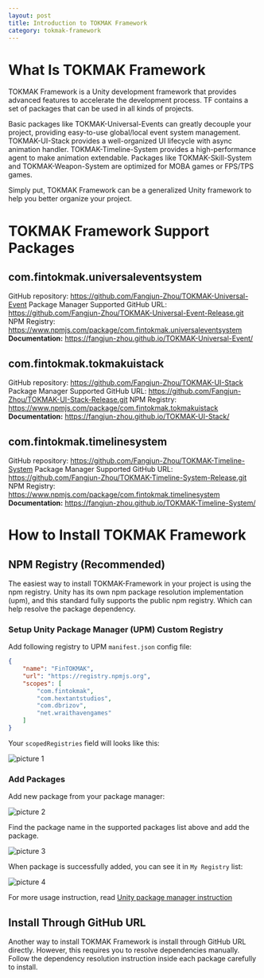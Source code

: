 ```yaml
---
layout: post
title: Introduction to TOKMAK Framework
category: tokmak-framework
---
```


# What Is TOKMAK Framework

TOKMAK Framework is a Unity development framework that provides advanced features to accelerate the development process. TF contains a set of packages that can be used in all kinds of projects.

Basic packages like TOKMAK-Universal-Events can greatly decouple your project, providing easy-to-use global/local event system management. TOKMAK-UI-Stack provides a well-organized UI lifecycle with async animation handler. TOKMAK-Timeline-System provides a high-performance agent to make animation extendable. Packages like TOKMAK-Skill-System and TOKMAK-Weapon-System are optimized for MOBA games or FPS/TPS games.

Simply put, TOKMAK Framework can be a generalized Unity framework to help you better organize your project.

# TOKMAK Framework Support Packages

## com.fintokmak.universaleventsystem

GitHub repository: https://github.com/Fangjun-Zhou/TOKMAK-Universal-Event
Package Manager Supported GitHub URL: https://github.com/Fangjun-Zhou/TOKMAK-Universal-Event-Release.git
NPM Registry: https://www.npmjs.com/package/com.fintokmak.universaleventsystem
**Documentation:** https://fangjun-zhou.github.io/TOKMAK-Universal-Event/

## com.fintokmak.tokmakuistack

GitHub repository: https://github.com/Fangjun-Zhou/TOKMAK-UI-Stack
Package Manager Supported GitHub URL: https://github.com/Fangjun-Zhou/TOKMAK-UI-Stack-Release.git
NPM Registry: https://www.npmjs.com/package/com.fintokmak.tokmakuistack
**Documentation:** https://fangjun-zhou.github.io/TOKMAK-UI-Stack/

## com.fintokmak.timelinesystem

GitHub repository: https://github.com/Fangjun-Zhou/TOKMAK-Timeline-System
Package Manager Supported GitHub URL: https://github.com/Fangjun-Zhou/TOKMAK-Timeline-System-Release.git
NPM Registry: https://www.npmjs.com/package/com.fintokmak.timelinesystem
**Documentation:** https://fangjun-zhou.github.io/TOKMAK-Timeline-System/

# How to Install TOKMAK Framework

## NPM Registry (Recommended)

The easiest way to install TOKMAK-Framework in your project is using the npm registry. Unity has its own npm package resolution implementation (upm), and this standard fully supports the public npm registry. Which can help resolve the package dependency.

### Setup Unity Package Manager (UPM) Custom Registry

Add following registry to UPM `manifest.json` config file:

```json
{
    "name": "FinTOKMAK",
    "url": "https://registry.npmjs.org",
    "scopes": [
        "com.fintokmak",
        "com.hextantstudios",
        "com.dbrizov",
        "net.wraithavengames"
    ]
}
```

Your `scopedRegistries` field will looks like this:

![picture 1](/Blog/images/2022-05-31-02-19-16-scoped-registries.png)  

### Add Packages

Add new package from your package manager:

![picture 2](/Blog/images/2022-05-31-02-21-36-package-manager-add-npm.png)  

Find the package name in the supported packages list above and add the package.

![picture 3](/Blog/images/2022-05-31-02-23-21-add-package-name.png)  

When package is successfully added, you can see it in `My Registry` list:

![picture 4](/Blog/images/2022-05-31-02-24-34-npm-add-successful.png)  

For more usage instruction, read [Unity package manager instruction](https://docs.unity3d.com/Manual/Packages.html)

## Install Through GitHub URL

Another way to install TOKMAK Framework is install through GitHub URL directly. However, this requires you to resolve dependencies manually. Follow the dependency resolution instruction inside each package carefully to install.